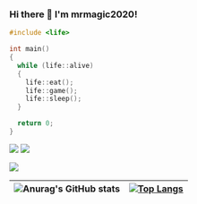 ### Hi there 👋 I'm mrmagic2020!

``` cpp
#include <life>

int main()
{
  while (life::alive)
  {
    life::eat();
    life::game();
    life::sleep();
  }

  return 0;
}
```

[![](https://img.shields.io/badge/Game-Minecraft%20Bedrock-green?style=for-the-badge&logo=microsoft)](https://minecraft.net) [![](https://img.shields.io/badge/Game-OpenRCT2-orange?style=for-the-badge&logo=steam)](https://openrct2.org)

[![](https://img.shields.io/badge/Social-Discord-blueviolet?style=for-the-badge&logo=discord)](https://discord.com/invite/5hjCfz9m)

|![Anurag's GitHub stats](https://github-readme-stats.vercel.app/api?username=mrmagic2020&count-private=true&show_icons=true&hide_border=true&theme=transparent&custom_title=My%20GitHub%20Stats&ring_color=fccf03&hide_rank=true) | [![Top Langs](https://github-readme-stats.vercel.app/api/top-langs/?username=mrmagic2020&langs_count=6&theme=transparent&hide_border=true)](https://github.com/anuraghazra/github-readme-stats)|
| ------------- | ------------- |
